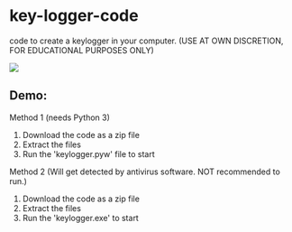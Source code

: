 # key-logger-code
code to create a keylogger in your computer.
(USE AT OWN DISCRETION, FOR EDUCATIONAL PURPOSES ONLY)

<p align="left">
  <img src="https://repository-images.githubusercontent.com/194964621/b9907000-b158-11e9-950f-3f655bfc32cf" />
</p>

## Demo:

Method 1 (needs Python 3)

1. Download the code as a zip file
2. Extract the files
3. Run the 'keylogger.pyw' file to start

Method 2 (Will get detected by antivirus software. NOT recommended to run.)

1. Download the code as a zip file
2. Extract the files
3. Run the 'keylogger.exe' to start
